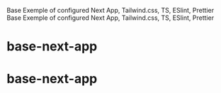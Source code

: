 Base Exemple of configured Next App, Tailwind.css, TS, ESlint, Prettier 
Base Exemple of configured Next App, Tailwind.css, TS, ESlint, Prettier 
# base-next-app
# base-next-app
